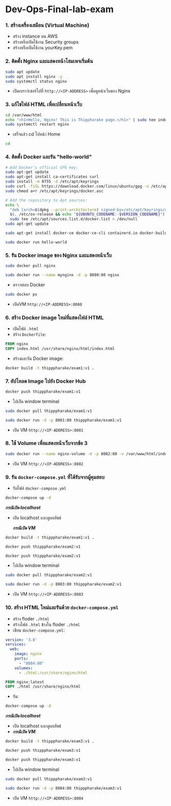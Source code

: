 # Dev-Ops-Final-lab-exam

### **1. สร้างเครื่องเสมือน (Virtual Machine)**
- สร้าง instance บน AWS
- สร้างหรือเปิดใช้งาน Security groups
- สร้างหรือเปิดใช้งาน yourKey.pem

### **2. ติดตั้ง Nginx และแสดงหน้าโฮมเพจเริ่มต้น**
```bash
sudo apt update
sudo apt install nginx -y
sudo systemctl status nginx
```
- เปิดเบราว์เซอร์ไปที่ `http://<IP-ADDRESS>` เพื่อดูหน้าเว็บของ Nginx

### **3. แก้ไขไฟล์ HTML เพื่อเปลี่ยนหน้าเว็บ**
```bash
cd /var/www/html
echo "<h1>Hello, Nginx! This is Thippharake page.</h1>" | sudo tee index.html
sudo systemctl restart nginx
```
- เสร็จแล้ว cd ไปหน้า Home
```bash
cd
```
### **4. ติดตั้ง Docker และรัน "hello-world"**
```bash
# Add Docker's official GPG key:
sudo apt-get update
sudo apt-get install ca-certificates curl
sudo install -m 0755 -d /etc/apt/keyrings
sudo curl -fsSL https://download.docker.com/linux/ubuntu/gpg -o /etc/apt/keyrings/docker.asc
sudo chmod a+r /etc/apt/keyrings/docker.asc

# Add the repository to Apt sources:
echo \
  "deb [arch=$(dpkg --print-architecture) signed-by=/etc/apt/keyrings/docker.asc] https://download.docker.com/linux/ubuntu \
  $(. /etc/os-release && echo "${UBUNTU_CODENAME:-$VERSION_CODENAME}") stable" | \
  sudo tee /etc/apt/sources.list.d/docker.list > /dev/null
sudo apt-get update
```
```bash
sudo apt-get install docker-ce docker-ce-cli containerd.io docker-buildx-plugin docker-compose-plugin
```
```bash
sudo docker run hello-world
```
### **5. รัน Docker image ของ Nginx และแสดงหน้าเว็บ**

```bash
sudo docker pull nginx
```
```bash
sudo docker run --name mynginx -d -p 8080:80 nginx
```
- ตรวจสอบ Docker
```bash
sudo docker ps
```
- เปิดVM `http://<IP-ADDRESS>:8080`

### **6. สร้าง Docker image ใหม่ที่แสดงไฟล์ HTML**
- เปิดไฟล์ `.html`
- สร้าง `Dockerfile`:
```Dockerfile
FROM nginx
COPY index.html /usr/share/nginx/html/index.html
```
- สร้างและรัน Docker image:
```bash
docker build -t thipppharake/exam1:v1 .
```

### **7. อัปโหลด Image ไปยัง Docker Hub**

```bash
docker push thipppharake/exam1:v1
```
- ไปเปิด window terminal
```bash
sudo docker pull thipppharake/exam1:v1
```
```bash
sudo docker run -d -p 8081:80 thipppharake/exam1:v1
```
- เปิด VM `http://<IP-ADDRESS>:8081`
### **8. ใช้ Volume เพื่อแสดงหน้าเว็บจากข้อ 3**
```bash
sudo docker run --name nginx-volume -d -p 8082:80 -v /var/www/html/index.html:/usr/share/nginx/html/index.html nginx
```
- เปิด VM `http://<IP-ADDRESS>:8082`

### **9. รัน `docker-compose.yml` ที่ได้รับจากผู้คุมสอบ**
- รับไฟล์ `docker-compose.yml`
```bash
docker-compose up -d
```

***กรณีเปิด localhost***
- เปิด localhost และดูผลลัพธ์

  ***กรณีเปิด VM***
```bash
docker build -t thipppharake/exam1:v1 .
```
```bash
docker push thipppharake/exam2:v1
```
```bash
docker push thipppharake/exam2:v1
```
- ไปเปิด window terminal
```bash
sudo docker pull thipppharake/exam2:v1
```
```bash
sudo docker run -d -p 8083:80 thipppharake/exam2:v1
```
- เปิด VM `http://<IP-ADDRESS>:8083`
  
### **10. สร้าง HTML ใหม่และรันด้วย `docker-compose.yml`**
- สร้าง floder `./html`
- สร้างไฟล์ `.html` ข้างใน floder `./html`
- เขียน `docker-compose.yml`:
```yaml
version: '3.8'
services:
  web:
    image: nginx
    ports:
      - "8084:80"
    volumes:
      - ./html:/usr/share/nginx/html
```
```Dockerfile
FROM nginx:latest
COPY ./html /usr/share/nginx/html
```
- รัน:
```bash
docker-compose up -d
```
***กรณีเปิด localhost***
- เปิด localhost และดูผลลัพธ์
- 
  ***กรณีเปิด VM***
```bash
docker build -t thipppharake/exam3:v1 .
```
```bash
docker push thipppharake/exam3:v1
```
```bash
docker push thipppharake/exam3:v1
```
- ไปเปิด window terminal
```bash
sudo docker pull thipppharake/exam3:v1
```
```bash
sudo docker run -d -p 8084:80 thipppharake/exam3:v1
```
- เปิด VM `http://<IP-ADDRESS>:8084`

